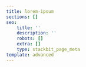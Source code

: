 ```yaml
---
title: lorem-ipsum
sections: []
seo:
    title: ''
    description: ''
    robots: []
    extra: []
    type: stackbit_page_meta
template: advanced
---
```

